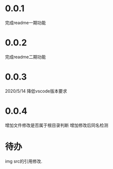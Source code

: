 # 0.0.1
完成readme一期功能
# 0.0.2
完成readme二期功能
# 0.0.3 
2020/5/14 降低vscode版本要求
# 0.0.4
增加文件修改是否属于根目录判断
增加修改后同名检测
# 待办
img src的引用修改.